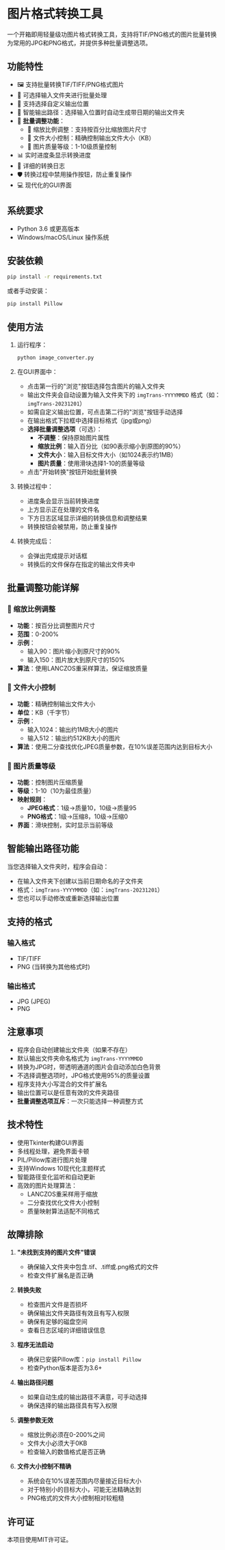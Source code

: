 # 图片格式转换工具

一个开箱即用轻量级功图片格式转换工具，支持将TIF/PNG格式的图片批量转换为常用的JPG和PNG格式，并提供多种批量调整选项。

## 功能特性

- 🖼️ 支持批量转换TIF/TIFF/PNG格式图片
- 📁 可选择输入文件夹进行批量处理
- 🎯 支持选择自定义输出位置
- 🔄 智能输出路径：选择输入位置时自动生成带日期的输出文件夹
- 📏 **批量调整功能**：
  - 📐 缩放比例调整：支持按百分比缩放图片尺寸
  - 💾 文件大小控制：精确控制输出文件大小（KB）
  - 🎨 图片质量等级：1-10级质量控制
- 📊 实时进度条显示转换进度
- 📝 详细的转换日志
- 🛡️ 转换过程中禁用操作按钮，防止重复操作
- 💻 现代化的GUI界面

## 系统要求

- Python 3.6 或更高版本
- Windows/macOS/Linux 操作系统

## 安装依赖

```bash
pip install -r requirements.txt
```

或者手动安装：

```bash
pip install Pillow
```

## 使用方法

1. 运行程序：
   ```bash
   python image_converter.py
   ```

2. 在GUI界面中：
   - 点击第一行的"浏览"按钮选择包含图片的输入文件夹
   - 输出文件夹会自动设置为输入文件夹下的 `imgTrans-YYYYMMDD` 格式（如：`imgTrans-20231201`）
   - 如需自定义输出位置，可点击第二行的"浏览"按钮手动选择
   - 在输出格式下拉框中选择目标格式（jpg或png）
   - **选择批量调整选项**（可选）：
     - **不调整**：保持原始图片属性
     - **缩放比例**：输入百分比（如90表示缩小到原图的90%）
     - **文件大小**：输入目标文件大小（如1024表示约1MB）
     - **图片质量**：使用滑块选择1-10的质量等级
   - 点击"开始转换"按钮开始批量转换

3. 转换过程中：
   - 进度条会显示当前转换进度
   - 上方显示正在处理的文件名
   - 下方日志区域显示详细的转换信息和调整结果
   - 转换按钮会被禁用，防止重复操作

4. 转换完成后：
   - 会弹出完成提示对话框
   - 转换后的文件保存在指定的输出文件夹中

## 批量调整功能详解

### 🔸 缩放比例调整
- **功能**：按百分比调整图片尺寸
- **范围**：0-200%
- **示例**：
  - 输入90：图片缩小到原尺寸的90%
  - 输入150：图片放大到原尺寸的150%
- **算法**：使用LANCZOS重采样算法，保证缩放质量

### 🔸 文件大小控制
- **功能**：精确控制输出文件大小
- **单位**：KB（千字节）
- **示例**：
  - 输入1024：输出约1MB大小的图片
  - 输入512：输出约512KB大小的图片
- **算法**：使用二分查找优化JPEG质量参数，在10%误差范围内达到目标大小

### 🔸 图片质量等级
- **功能**：控制图片压缩质量
- **等级**：1-10（10为最佳质量）
- **映射规则**：
  - **JPEG格式**：1级→质量10，10级→质量95
  - **PNG格式**：1级→压缩8，10级→压缩0
- **界面**：滑块控制，实时显示当前等级

## 智能输出路径功能

当您选择输入文件夹时，程序会自动：
- 在输入文件夹下创建以当前日期命名的子文件夹
- 格式：`imgTrans-YYYYMMDD`（如：`imgTrans-20231201`）
- 您也可以手动修改或重新选择输出位置

## 支持的格式

### 输入格式
- TIF/TIFF
- PNG (当转换为其他格式时)

### 输出格式
- JPG (JPEG)
- PNG

## 注意事项

- 程序会自动创建输出文件夹（如果不存在）
- 默认输出文件夹命名格式为 `imgTrans-YYYYMMDD`
- 转换为JPG时，带透明通道的图片会自动添加白色背景
- 不选择调整选项时，JPG格式使用95%的质量设置
- 程序支持大小写混合的文件扩展名
- 输出位置可以是任意有效的文件夹路径
- **批量调整选项互斥**：一次只能选择一种调整方式

## 技术特性

- 使用Tkinter构建GUI界面
- 多线程处理，避免界面卡顿
- PIL/Pillow库进行图片处理
- 支持Windows 10现代化主题样式
- 智能路径变化监听和自动更新
- 高效的图片处理算法：
  - LANCZOS重采样用于缩放
  - 二分查找优化文件大小控制
  - 质量映射算法适配不同格式

## 故障排除

1. **"未找到支持的图片文件"错误**
   - 确保输入文件夹中包含.tif、.tiff或.png格式的文件
   - 检查文件扩展名是否正确

2. **转换失败**
   - 检查图片文件是否损坏
   - 确保输出文件夹路径有效且有写入权限
   - 确保有足够的磁盘空间
   - 查看日志区域的详细错误信息

3. **程序无法启动**
   - 确保已安装Pillow库：`pip install Pillow`
   - 检查Python版本是否为3.6+

4. **输出路径问题**
   - 如果自动生成的输出路径不满意，可手动选择
   - 确保选择的输出路径具有写入权限

5. **调整参数无效**
   - 缩放比例必须在0-200%之间
   - 文件大小必须大于0KB
   - 检查输入的数值格式是否正确

6. **文件大小控制不精确**
   - 系统会在10%误差范围内尽量接近目标大小
   - 对于特别小的目标大小，可能无法精确达到
   - PNG格式的文件大小控制相对较粗糙

## 许可证

本项目使用MIT许可证。 
